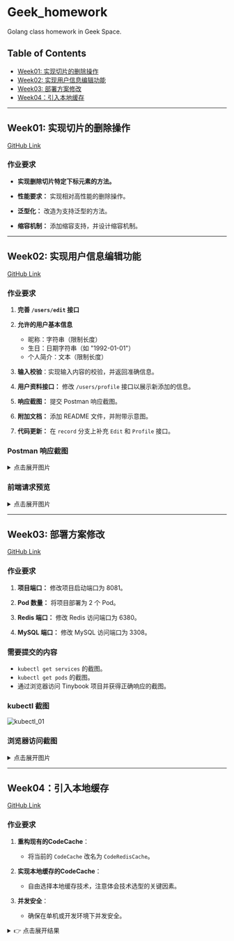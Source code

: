 # Geek_homework

Golang class homework in Geek Space.

## Table of Contents

- [Week01: 实现切片的删除操作](#Week01)
- [Week02: 实现用户信息编辑功能](#Week02)
- [Week03: 部署方案修改](#Week03)
- [Week04：引入本地缓存](#Week04)

---

<h2 id="Week01">Week01: 实现切片的删除操作</h2>

[GitHub Link](https://github.com/ycvk/geek_homework/tree/main/week01)

### 作业要求

- **实现删除切片特定下标元素的方法。**

- **性能要求：** 实现相对高性能的删除操作。

- **泛型化：** 改造为支持泛型的方法。

- **缩容机制：** 添加缩容支持，并设计缩容机制。

---

<h2 id="Week02">Week02: 实现用户信息编辑功能</h2>

[GitHub Link](https://github.com/ycvk/geek_homework/tree/main/tinybook)

### 作业要求

1. **完善 `/users/edit` 接口**

2. **允许的用户基本信息**
    - 昵称：字符串（限制长度）
    - 生日：日期字符串（如 "1992-01-01"）
    - 个人简介：文本（限制长度）

3. **输入校验**：实现输入内容的校验，并返回准确信息。

4. **用户资料接口：** 修改 `/users/profile` 接口以展示新添加的信息。

5. **响应截图：** 提交 Postman 响应截图。

6. **附加文档：** 添加 README 文件，并附带示意图。

7. **代码更新：** 在 `record` 分支上补充 `Edit` 和 `Profile` 接口。

### Postman 响应截图

<details>
  <summary>点击展开图片</summary>

![post_01](https://i.mji.rip/2023/10/02/73405f3b359c19579beaaa5fb4fb588e.png)
![post_02](https://i.mji.rip/2023/10/02/2c01cc2c383c90dfea1d2ff39612d0c0.png)

</details>

### 前端请求预览

<details>
  <summary>点击展开图片</summary>

<img src="https://i.mji.rip/2023/10/02/23b5761e808f0d6b12a3582d8fa39dbf.png" width="50%" height="50%" alt="web_01" />

<img src="https://i.mji.rip/2023/10/02/f8b1662852a50f852884534bbb4b1876.png" width="50%" height="50%" alt="web_02" />

<img src="https://i.mji.rip/2023/10/12/c298dd3635e8b41562a377f98be29cb1.png" width="50%" height="50%" alt="web_03" />

<img src="https://i.mji.rip/2023/10/12/3fb6326899142d4b0903ec785dd646c2.png" width="50%" height="50%" alt="web_04" />

<img src="https://i.mji.rip/2023/10/12/523ea485027beee9f6e381a53f8db630.png" width="50%" height="50%" alt="web_05" />

<img src="https://i.mji.rip/2023/10/12/b8377b4813aee91d9997b6d07291c744.png" width="50%" height="50%" alt="web_06" />

</details>

---

<h2 id="Week03">Week03: 部署方案修改</h2>

[GitHub Link](https://github.com/ycvk/geek_homework)

### 作业要求

1. **项目端口：** 修改项目启动端口为 8081。

2. **Pod 数量：** 将项目部署为 2 个 Pod。

3. **Redis 端口：** 修改 Redis 访问端口为 6380。

4. **MySQL 端口：** 修改 MySQL 访问端口为 3308。

### 需要提交的内容

- `kubectl get services` 的截图。
- `kubectl get pods` 的截图。
- 通过浏览器访问 Tinybook 项目并获得正确响应的截图。

### kubectl 截图

![kubectl_01](https://i.mji.rip/2023/10/15/95d24d6ba5ecba314592afe22bacb45b.png)

### 浏览器访问截图

<details>
  <summary>点击展开图片</summary>

#### Profile 页面

![web_01](https://i.mji.rip/2023/10/15/fbed29fab3a8267054635fbbb893e6e9.png)

#### Edit 页面

![web_02](https://i.mji.rip/2023/10/15/fe1d30f80d88b5f10f284df3e6a2149f.png)

#### Login 页面

![web_03](https://i.mji.rip/2023/10/15/deddbe2bf427c55e2837d45497e6329b.png)

</details>

---

<h2 id="Week04">Week04：引入本地缓存</h2>

[GitHub Link](https://github.com/ycvk/geek_homework/tree/week04)

### 作业要求

1. **重构现有的CodeCache**：
    - 将当前的 `CodeCache` 改名为 `CodeRedisCache`。

2. **实现本地缓存的CodeCache**：
    - 自由选择本地缓存技术，注意体会技术选型的关键因素。

3. **并发安全**：
    - 确保在单机或开发环境下并发安全。

<details>
  <summary>👉 点击展开结果</summary>

### 技术选型

#### 热门本地缓存库一览

[freecache](https://github.com/coocood/freecache)

[bigcache](https://github.com/allegro/bigcache)

[fastcache](https://github.com/VictoriaMetrics/fastcache)

[ristretto](https://github.com/dgraph-io/ristretto)

[go-cache](https://github.com/patrickmn/go-cache)

[theine-go](https://github.com/Yiling-J/theine-go)

| 缓存库       | 优点                              | 缺点                                                                   | 是否支持TTL | 内存效率 | 适用场景                | 并发安全 | 社区活跃度 |
|-----------|---------------------------------|----------------------------------------------------------------------|---------|------|---------------------|------|-------|
| freecache | 近似LRU淘汰，支持Key设置TTL              | 需要提前知道缓存大小，可能导致内存浪费                                                  | 是       | 中等   | 高并发、内存敏感环境          | 是    | 中等    |
| bigcache  | 不需要提前知道缓存大小，能动态扩展               | 有序列化开销，缓存淘汰效率差，无法为每个key设置TTL，会在内存中分配大数组用以达到 0 GC 的目的，一定程度上会影响到 GC 频率 | 是       | 高    | 动态数据量，需要快速扩展的场景     | 是    | 高     |
| fastcache | 性能高，分片降低锁粒度，索引存储优化              | 不支持TTL                                                               | 否       | 高    | 高性能需求，不需要TTL管理      | 是    | 高     |
| ristretto | 高性能，有准入政策和SampledLFU驱逐政策        | 对GC无优化，内部使用 sync.map                                                 | 是       | 高    | 高性能需求，需要精细控制淘汰策略的场景 | 是    | 高     |
| go-cache  | 易于使用，长时间维护                      | 长久未更新，可能存在潜在的安全和性能问题                                                 | 是       | 低    | 简单缓存需求，不关心长期维护和扩展性  | 是    | 低     |
| theine-go | 支持TTL与持久化，自适应W-TinyLFU淘汰策略，高命中率 | 相对较新，社区支持可能较少                                                        | 是       | 高    | 需要TTL管理和持久化，高命中率要求  | 是    | 不确定   |

综上所述，本次作业可以选用 `ristretto` 或 `theine-go` 作为本地缓存。

##### 参考链接

[性能敏感场景下，Go 三方库的选型思路和案例分析](https://blog.csdn.net/kevin_tech/article/details/125437607)

[golang本地缓存(bigcache/freecache/fastcache等)选型对比及原理总结 - 知乎](https://zhuanlan.zhihu.com/p/487455942)

### 实现与测试

#### 代码实现

- [service 层](https://github.com/ycvk/geek_homework/blob/week04/tinybook/internal/service/code.go)
- [repository 层](https://github.com/ycvk/geek_homework/blob/week04/tinybook/internal/repository/code.go)
- [cache 层](https://github.com/ycvk/geek_homework/blob/d6f037683884b41ccb56c20bc8f6425fe8fe8ad6/tinybook/internal/repository/cache/code.go#L29-L94) (
  使用 `theine-go` 作为本地缓存, 逻辑详见代码注释)
- [wire DI 层](https://github.com/ycvk/geek_homework/blob/d6f037683884b41ccb56c20bc8f6425fe8fe8ad6/tinybook/wire.go#L25) (
  依赖注入时, 使用 `LocalCodeCache` 替换 `CodeRedisCache`)

#### 测试结果

##### 1. 发送验证码与登录

![test_01](https://github.com/ycvk/PicDemo/blob/main/8325afc6715b05b8290ef82597ddd98a.png?raw=true)

##### 2. 再次使用此验证码登录

![test_02](https://github.com/ycvk/PicDemo/blob/main/26874c3dafaa801849828b3b057d3391.png?raw=true)

##### 3. 点击登录超过 3 次

![test_03](https://github.com/ycvk/PicDemo/blob/main/d46be533a394741ec42730c58eb4e536.png?raw=true)

##### 4. 短时间内发送验证码超过 3 次

![test_04](https://github.com/ycvk/PicDemo/blob/main/WeChat4dbea418d336ac0b3bb35dc63de2296c.jpg?raw=true)

</details>